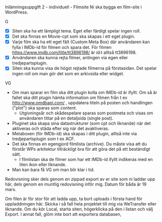 Inlämningsuppgift 2 - individuell - Filmsite
Ni ska bygga en film-site i WordPress.

G

- [x] Siten ska ha ett lämpligt tema. Eget eller färdigt spelar ingen roll.
- [x] Det ska finnas en Movie-cpt som ska skapas i ett eget plugin.
- [x] Varje film ska ha ett eget fält (Custom Meta Box) där användaren kan fylla i IMDb-id för filmen och spara det. För filmen https://www.imdb.com/title/tt3896198/ är id:t alltså tt3896198.
- [x]  Användaren ska kunna rejta filmer, antingen via egen eller tredjepartsplugin.
- [x] Siten ska kunna visa de högst rejtade filmerna på förstasidan. Det spelar ingen roll om man gör det som en arkivsida eller widget.

VG

- Om man sparar en film ska ditt plugin kolla om IMDb-id är ifyllt. Om så är fallet ska ditt plugin hämta information om filmen från t ex http://www.omdbapi.com/ , uppdatera titeln på posten och handlingen ("plot") ska sparas som content.
  - Utgivningsår och skådespelare sparas som postmeta och visas om användaren tittar på en detaljsida (single post).
- Pluginet ska skapa sina datastrukturer (som cpt och liknande) när det aktiveras och städa efter sig när det avaktiveras.
- Metaboxen (för IMDb-id) ska skapas i ditt plugin, alltså inte via tredjepartsplugin som t ex ACF.
- Det ska finnas en egengjord filmlista (archive). Du måste visa att du förstår WPs arkitektur tillräckligt bra för att göra det på ett beständigt sätt.
  - I filmlistan ska de filmer som har ett IMDb-id ifyllt indikeras med en liten ikon eller liknande.
- Man kan bara få VG om man blir klar i tid.

Redovisning sker dels genom en zippad export av er site som ni laddar upp här, dels genom en muntlig redovisning inför mig. Datum för båda är 19 mars.

Om filen är för stor för att ladda upp, ta bort uploads i första hand för uppladdningen här. Skicka i så fall hela projektet till mig via WeTransfer eller liknande. Om du kör Local, starta siten, högerklicka på den i listan och välj Export. I annat fall, glöm inte bort att exportera databasen,
